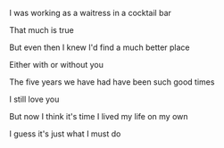 I was working as a waitress in a cocktail bar

That much is true

But even then I knew I'd find a much better place

Either with or without you

The five years we have had have been such good times

I still love you

But now I think it's time I lived my life on my own

I guess it's just what I must do